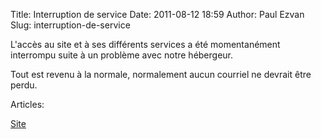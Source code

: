 Title: Interruption de service
Date: 2011-08-12 18:59
Author: Paul Ezvan
Slug: interruption-de-service

<div
class="field field-name-body field-type-text-with-summary field-label-hidden">

<div class="field-items">

<div class="field-item even">

L'accès au site et à ses différents services a été momentanément
interrompu suite à un problème avec notre hébergeur.  

Tout est revenu à la normale, normalement aucun courriel ne devrait être
perdu.

</p>
<p>

</div>

</div>

</div>

<div
class="field field-name-taxonomy-vocabulary-2 field-type-taxonomy-term-reference field-label-above">

<div class="field-label">

Articles: 

</div>

<div class="field-items">

<div class="field-item even">

[Site](https://www.ezvan.fr/taxonomy/term/7)

</div>

</div>

</div>

</p>

